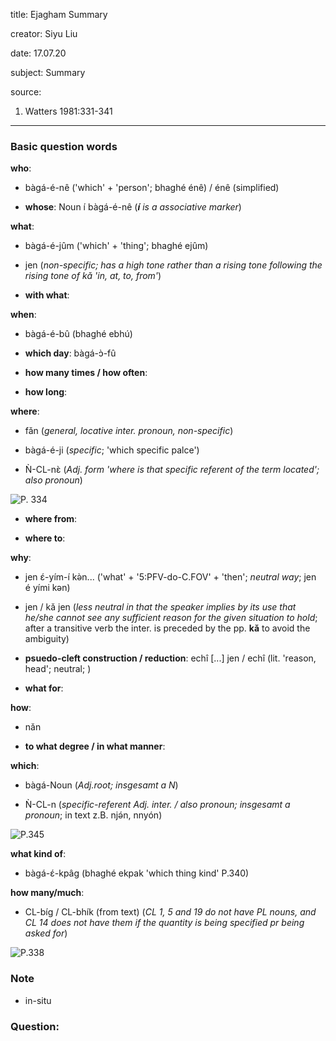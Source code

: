 
title: Ejagham Summary

creator: Siyu Liu

date: 17.07.20

subject: Summary

source: 

1. Watters 1981:331-341

----

### Basic question words

**who**: 

 - bàgá-é-nê ('which' + 'person'; bhaghé énê) / énê (simplified)
 
 - **whose**: Noun í bàgá-é-nê (***í** is a associative marker*)
 
**what**: 

 - bàgá-é-jûm ('which' + 'thing'; bhaghé ejûm) 
 
 - jen (*non-specific; has a high tone rather than a rising tone following the rising tone of kǎ 'in, at, to, from'*)
 
 - **with what**: 
 
**when**: 

 - bàgá-é-bû (bhaghé ebhú)
 
 - **which day**: bàgá-ɔ̀-fû
 
 - **how many times / how often**:	
 
 - **how long**: 	
 
**where**: 

 - fǎn (*general, locative inter. pronoun, non-specific*)
 
 - bàgá-é-ji (*specific*; 'which specific palce')
 
 - Ǹ-CL-nɛ̀ (*Adj. form 'where is that specific referent of the term located'; also pronoun*)
 
  ![P. 334](https://user-images.githubusercontent.com/33869669/87910411-44553380-ca6a-11ea-88d1-bbd3933cca3d.png)
  
 - **where from**: 
 
 - **where to**: 
 
**why**: 

 - jen ɛ́-yím-í kə̀n... ('what' + '5:PFV-do-C.FOV' + 'then'; *neutral way*; jen é yími kən)
 
 - jen / kǎ jen (*less neutral in that the speaker implies by its use that he/she cannot see any sufficient reason for the given situation to hold*; after a transitive verb the inter. is preceded by the pp. **kǎ** to avoid the ambiguity)
 
 - **psuedo-cleft construction / reduction**: echî [...] jen / echî (lit. 'reason, head'; neutral; )
 
 - **what for**:

**how**: 

 - nǎn
 
 - **to what degree / in what manner**: 
  
**which**: 

 - bàgá-Noun (*Adj.root; insgesamt a N*)
 
 - Ǹ-CL-n (*specific-referent Adj. inter. / also pronoun; insgesamt a pronoun*; in text z.B. njə́n, nnyón)
 
  ![P.345](https://user-images.githubusercontent.com/33869669/87910404-41f2d980-ca6a-11ea-89da-7f4c3030220b.png)
  
**what kind of**: 

 - bàgá-ɛ́-kpâg (bhaghé ekpak 'which thing kind' P.340)

**how many/much**: 
 
 - CL-bíg / CL-bhík (from text) (*CL 1, 5 and 19 do not have PL nouns, and CL 14 does not have them if the quantity is being specified pr being asked for*)
 
  ![P.338](https://user-images.githubusercontent.com/33869669/87910409-43bc9d00-ca6a-11ea-98dd-a9847a74f972.png)


### Note

- in-situ

### Question:

